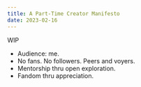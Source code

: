 ```yaml
---
title: A Part-Time Creator Manifesto
date: 2023-02-16
---
```


WIP

- Audience: me.
- No fans. No followers. Peers and voyers.
- Mentorship thru open exploration.
- Fandom thru appreciation.
